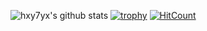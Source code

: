 ![hxy7yx's github stats](https://github-readme-stats.vercel.app/api?username=hxy7yx&show_icons=true)
[![trophy](https://github-profile-trophy.vercel.app/?username=hxy7yx)](https://github.com/ryo-ma/github-profile-trophy)
  [![HitCount](https://hits.dwyl.com/hxy7yx/hxy7yx.svg?style=flat-square&show=unique)](http://hits.dwyl.com/hxy7yx/hxy7yx)
